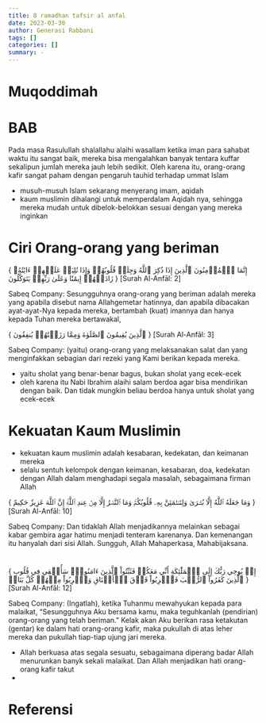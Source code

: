 ```yaml
---
title: 8 ramadhan tafsir al anfal
date: 2023-03-30
author: Generasi Rabbani
tags: []
categories: []
summary: -
---
```


# Muqoddimah

# BAB 

Pada masa Rasulullah shalallahu alaihi wasallam ketika iman para sahabat waktu itu sangat baik, mereka bisa mengalahkan banyak tentara kuffar sekalipun jumlah mereka jauh lebih sedikit. Oleh karena itu, orang-orang kafir sangat paham dengan pengaruh tauhid terhadap ummat Islam 

- musuh-musuh Islam sekarang menyerang imam, aqidah
- kaum muslimin dihalangi untuk memperdalam Aqidah nya, sehingga mereka mudah untuk dibelok-belokkan sesuai dengan yang mereka inginkan 


# Ciri Orang-orang yang beriman

{ إِنَّمَا ٱلۡمُؤۡمِنُونَ ٱلَّذِينَ إِذَا ذُكِرَ ٱللَّهُ وَجِلَتۡ قُلُوبُهُمۡ وَإِذَا تُلِيَتۡ عَلَيۡهِمۡ ءَايَٰتُهُۥ زَادَتۡهُمۡ إِيمَٰنٗا وَعَلَىٰ رَبِّهِمۡ يَتَوَكَّلُونَ }
[Surah Al-Anfāl: 2]

Sabeq Company:
Sesungguhnya orang-orang yang beriman adalah mereka yang apabila disebut nama Allahgemetar hatinnya, dan apabila dibacakan ayat-ayat-Nya kepada mereka, bertambah (kuat) imannya dan hanya kepada Tuhan mereka bertawakal,

{ ٱلَّذِينَ يُقِيمُونَ ٱلصَّلَوٰةَ وَمِمَّا رَزَقۡنَٰهُمۡ يُنفِقُونَ }
[Surah Al-Anfāl: 3]

Sabeq Company:
(yaitu) orang-orang yang melaksanakan salat dan yang menginfakkan sebagian dari rezeki yang Kami berikan kepada mereka.

- yaitu sholat yang benar-benar bagus, bukan sholat yang ecek-ecek
- oleh karena itu Nabi Ibrahim alaihi salam berdoa agar bisa mendirikan dengan baik. Dan tidak mungkin beliau berdoa hanya untuk sholat yang ecek-ecek

# Kekuatan Kaum Muslimin



- kekuatan kaum muslimin adalah kesabaran, kedekatan, dan keimanan mereka
- selalu sentuh kelompok dengan keimanan, kesabaran, doa, kedekatan dengan Allah dalam menghadapi segala masalah, sebagaimana firman Allah

{ وَمَا جَعَلَهُ ٱللَّهُ إِلَّا بُشۡرَىٰ وَلِتَطۡمَئِنَّ بِهِۦ قُلُوبُكُمۡۚ وَمَا ٱلنَّصۡرُ إِلَّا مِنۡ عِندِ ٱللَّهِۚ إِنَّ ٱللَّهَ عَزِيزٌ حَكِيمٌ }
[Surah Al-Anfāl: 10]

Sabeq Company:
Dan tidaklah Allah menjadikannya melainkan sebagai kabar gembira agar hatimu menjadi tenteram karenanya. Dan kemenangan itu hanyalah dari sisi Allah. Sungguh, Allah Mahaperkasa, Mahabijaksana.

# 

{ إِذۡ يُوحِي رَبُّكَ إِلَى ٱلۡمَلَٰٓئِكَةِ أَنِّي مَعَكُمۡ فَثَبِّتُواْ ٱلَّذِينَ ءَامَنُواْۚ سَأُلۡقِي فِي قُلُوبِ ٱلَّذِينَ كَفَرُواْ ٱلرُّعۡبَ فَٱضۡرِبُواْ فَوۡقَ ٱلۡأَعۡنَاقِ وَٱضۡرِبُواْ مِنۡهُمۡ كُلَّ بَنَانٖ }
[Surah Al-Anfāl: 12]

Sabeq Company:
(Ingatlah), ketika Tuhanmu mewahyukan kepada para malaikat, “Sesungguhnya Aku bersama kamu, maka teguhkanlah (pendirian) orang-orang yang telah beriman.” Kelak akan Aku berikan rasa ketakutan (gentar) ke dalam hati orang-orang kafir, maka pukullah di atas leher mereka dan pukullah tiap-tiap ujung jari mereka.

- Allah berkuasa atas segala sesuatu, sebagaimana diperang badar Allah menurunkan banyk sekali malaikat. Dan Allah menjadikan hati orang-orang kafir takut
- 

# Referensi